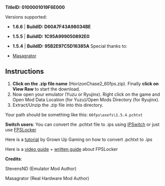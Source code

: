 **TitleID: 0100001019F6E000**

Versions supported:

- **1.6.6** | **BuildID: D60A7F43A98034BE**
- **1.5.5** | **BuildID: 1C95A999050892E0**
- **1.5.4** | **BuildID: 95B2E97C5D16385A**
Special thanks to:

- [Masagrator](https://github.com/masagrator/)

## Instructions

1. **Click on the .zip file name** (HorizonChase2_60fps.zip). Finally **click on View Raw** to start the download.
2. Now open your emulator (Yuzu or Ryujinx). Right click on the game and Open Mod Data Location (for Yuzu)/Open Mods Directory (for Ryujinx).
3. Extract/Unzip the .zip file into this directory.

Your path should be something like this: `60fps\exefs\1.5.4.pchtxt`

**Switch users**: You can convert  the .pchtxt file to .ips using [IPSwitch](https://github.com/3096/ipswitch) or just use [FPSLocker](https://github.com/masagrator/FPSLocker)

Here is a [tutorial](https://youtu.be/m-V6Rs2sm9w?si=-b10u6yv0dhih5Kk) by Grown Up Gaming on how to convert .pchtxt to .ips

Here is a [video guide](https://youtu.be/0X5g6HF7LB4?si=n-UtFAEAj2VtjEQQ) + [written guide](https://rentry.co/NSwitch60FPSLockerGuide) about FPSLocker

**Credits**: 

StevensND (Emulator Mod Author)

Masagrator (Real Hardware Mod Author)